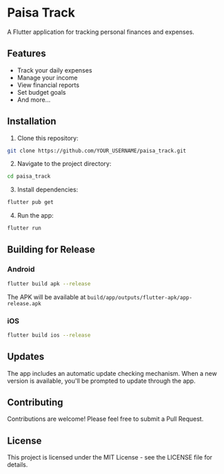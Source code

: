 # Paisa Track

A Flutter application for tracking personal finances and expenses.

## Features

- Track your daily expenses
- Manage your income
- View financial reports
- Set budget goals
- And more...

## Installation

1. Clone this repository:
```bash
git clone https://github.com/YOUR_USERNAME/paisa_track.git
```

2. Navigate to the project directory:
```bash
cd paisa_track
```

3. Install dependencies:
```bash
flutter pub get
```

4. Run the app:
```bash
flutter run
```

## Building for Release

### Android
```bash
flutter build apk --release
```
The APK will be available at `build/app/outputs/flutter-apk/app-release.apk`

### iOS
```bash
flutter build ios --release
```

## Updates

The app includes an automatic update checking mechanism. When a new version is available, you'll be prompted to update through the app.

## Contributing

Contributions are welcome! Please feel free to submit a Pull Request.

## License

This project is licensed under the MIT License - see the LICENSE file for details. 